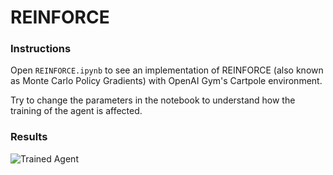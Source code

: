 [//]: # (Image References)

[image1]: https://user-images.githubusercontent.com/10624937/42135683-dde5c6f0-7d13-11e8-90b1-8770df3e40cf.gif "Trained Agent"

# REINFORCE

### Instructions

Open `REINFORCE.ipynb` to see an implementation of REINFORCE (also known as Monte Carlo Policy Gradients) with OpenAI Gym's Cartpole environment.

Try to change the parameters in the notebook to understand how the training of the agent is affected.

### Results

![Trained Agent][image1]
